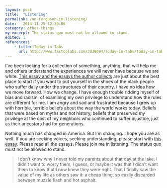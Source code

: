 ```yaml
---
layout: post
title:  "Listening"
permalink: /on-ferguson-im-listening/
date:   2014-11-25 12:30:00
category: other-things
my-excerpt: The status quo must not be allowed to stand.
edited: 1
references:
    - title: Today in Tabs
      url: http://www.fastcolabs.com/3039094/today-in-tabs/today-in-tabs-i-will-only-bleed-here
---
```


I've been looking for a collection of something, anything, that will help me and others understand the experiences we will never have because we are white. [This essay and the essays the author collects](http://www.fastcolabs.com/3039094/today-in-tabs/today-in-tabs-i-will-only-bleed-here) are just about the best place to start if you want to put yourself in the shoes of the black people who suffer daily under the structures of their country. I have no idea how we move forward. How we change. I have enough trouble ridding myself of bias and racism, of examining my own privilege to understand how the rules are different for me. I am angry and sad and frustrated because I grew up with horrible, terrible beliefs about the way the world works today. Beliefs that were based on myths and not history, beliefs that preserved my privilege at the cost of my neighbors who continued to suffer injustice, just as their ancestors had for generations.

Nothing much has changed in America. But I'm changing. I hope you are as well. If you are seeking voices, seeking understanding, please start with [this essay](http://www.fastcolabs.com/3039094/today-in-tabs/today-in-tabs-i-will-only-bleed-here). Please read all the essays. Please join me in listening. The status quo must not be allowed to stand.

> I don’t know why I never told my parents about that day at the lake. I didn’t want to worry them, I guess, or maybe it was that I didn’t want them to know that I now knew they were right. That I finally saw the value of my life as others saw it: a cheap thing, so easily discarded between muzzle flash and hot asphalt.
